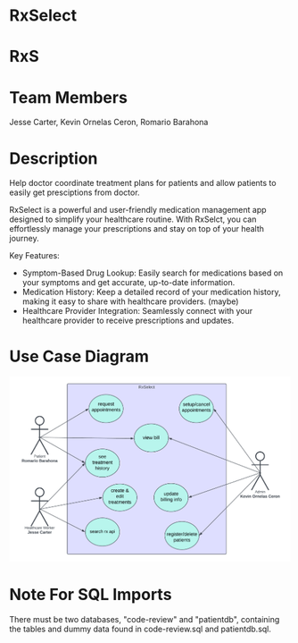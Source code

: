 # RxSelect
# RxS
# Team Members

Jesse Carter,
Kevin Ornelas Ceron,
Romario Barahona


# Description

Help doctor coordinate treatment plans for patients and allow patients to easily get presciptions from doctor.

RxSelect is a powerful and user-friendly medication management app designed to simplify your healthcare routine. With RxSelct, you can effortlessly manage your prescriptions and stay on top of your health journey.

Key Features:

- Symptom-Based Drug Lookup: Easily search for medications based on your symptoms and get accurate, up-to-date information.
- Medication History: Keep a detailed record of your medication history, making it easy to share with healthcare providers. (maybe)
- Healthcare Provider Integration: Seamlessly connect with your healthcare provider to receive prescriptions and updates.

# Use Case Diagram

![Screenshot of Use Case Diagram](RxSelect_Use-Case.png)

# Note For SQL Imports
There must be two databases, "code-review" and "patientdb", containing the tables and dummy data found in code-review.sql and patientdb.sql.
